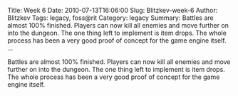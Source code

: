Title: Week 6
Date: 2010-07-13T16:06:00
Slug: Blitzkev-week-6
Author: Blitzkev
Tags: legacy, foss@rit
Category: legacy
Summary: Battles are almost 100% finished. Players can now kill all enemies and move further on into the dungeon. The one thing left to implement is item drops. The whole process has been a very good proof of concept for the game engine itself.   ... 

Battles are almost 100% finished. Players can now kill all enemies and move
further on into the dungeon. The one thing left to implement is item drops.
The whole process has been a very good proof of concept for the game engine
itself.

